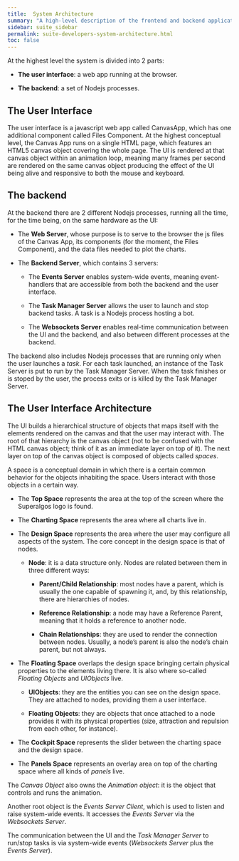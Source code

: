 ```yaml
---
title:  System Architecture
summary: "A high-level description of the frontend and backend applications behind Superalgos."
sidebar: suite_sidebar
permalink: suite-developers-system-architecture.html
toc: false
---
```


At the highest level the system is divided into 2 parts:

* **The user interface**: a web app running at the browser.

* **The backend**: a set of Nodejs processes.

## The User Interface

The user interface is a javascript web app called CanvasApp, which has one additional component called Files Component. At the highest conceptual level, the Canvas App runs on a single HTML page, which features an HTML5 canvas object covering the whole page. The UI is rendered at that canvas object within an animation loop, meaning many frames per second are rendered on the same canvas object producing the effect of the UI being alive and responsive to both the mouse and keyboard.

## The backend

At the backend there are 2 different Nodejs processes, running all the time, for the time being, on the same hardware as the UI: 

* The **Web Server**, whose purpose is to serve to the browser the js files of the Canvas App,  its components (for the moment, the Files Component), and the data files needed to plot the charts.

* The **Backend Server**, which contains 3 servers:

  * The **Events Server** enables system-wide events, meaning event-handlers that are accessible from both the backend and the user interface. 

  * The **Task Manager Server** allows the user to launch and stop backend tasks. A task is a Nodejs process hosting a bot.

  * The **Websockets Server** enables real-time communication between the UI and the backend, and also between different processes at the backend.

The backend also includes Nodejs processes that are running only when the user launches a *task*. For each task launched, an instance of the Task Server is put to run by the Task Manager Server. When the task finishes or is stoped by the user, the process exits or is killed by the Task Manager Server.

## The User Interface Architecture

The UI builds a hierarchical structure of objects that maps itself with the elements rendered on the canvas and that the user may interact with. The root of that hierarchy is the canvas object (not to be confused with the HTML canvas object; think of it as an immediate layer on top of it). The next layer on top of the canvas object is composed of objects called *spaces*. 

A space is a conceptual domain in which there is a certain common behavior for the objects inhabiting the space. Users interact with those objects in a certain way.

* The **Top Space** represents the area at the top of the screen where the Superalgos logo is found.

* The **Charting Space** represents the area where all charts live in.

* The **Design Space** represents the area where the user may configure all aspects of the system. The core concept in the design space is that of nodes.

  * **Node**: it is a data structure only. Nodes are related between them in three different ways:

    * **Parent/Child Relationship**: most nodes have a parent, which is usually the one capable of spawning it, and, by this relationship, there are hierarchies of nodes.  

    * **Reference Relationship**: a node may have a Reference Parent, meaning that it holds a reference to another node.

    * **Chain Relationships**: they are used to render the connection between nodes. Usually, a node’s parent is also the node’s chain parent, but not always.

* The **Floating Space** overlaps the design space bringing certain physical properties to the elements living there. It is also where so-called *Floating Objects* and *UIObjects* live. 

  * **UIObjects**: they are the entities you can see on the design space. They are attached to nodes, providing them a user interface.

  * **Floating Objects**: they are objects that once attached to a node provides it with its physical properties (size, attraction and repulsion from each other, for instance). 

* The **Cockpit Space** represents the slider between the charting space and the design space.

* The **Panels Space** represents an overlay area on top of the charting space where all kinds of *panels* live. 

The *Canvas Object* also owns the *Animation object*: it is the object that controls and runs the animation.

Another root object is the *Events Server Client*, which is used to listen and raise system-wide events. It accesses the *Events Server* via the *Websockets Server*. 

The communication between the UI and the *Task Manager Server* to run/stop tasks is via system-wide events (*Websockets Server* plus the *Events Server*).
